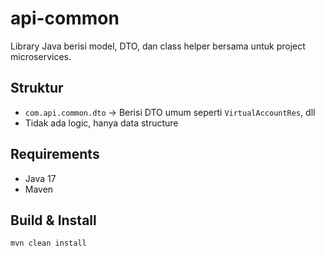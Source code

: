 # api-common

Library Java berisi model, DTO, dan class helper bersama untuk project microservices.

## Struktur

- `com.api.common.dto` → Berisi DTO umum seperti `VirtualAccountRes`, dll
- Tidak ada logic, hanya data structure

## Requirements

- Java 17
- Maven

## Build & Install

```bash
mvn clean install
